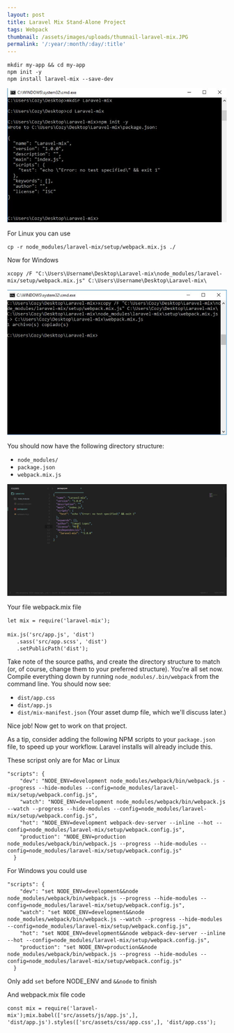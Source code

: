 ```yaml
---
layout: post
title: Laravel Mix Stand-Alone Project
tags: Webpack
thumbnail: /assets/images/uploads/thumnail-laravel-mix.JPG
permalink: '/:year/:month/:day/:title'
---
```

```
mkdir my-app && cd my-app
npm init -y
npm install laravel-mix --save-dev
```

![Inizializando proyecto](/assets/images/uploads/mix-1.JPG)

For Linux you can use

```
cp -r node_modules/laravel-mix/setup/webpack.mix.js ./
```

Now for Windows

```
xcopy /F "C:\Users\Username\Desktop\Laravel-mix\node_modules/laravel-mix/setup/webpack.mix.js" C:\Users\Username\Desktop\Laravel-mix\
```

![Copiando webpack.mix.js](/assets/images/uploads/mix-2.JPG)

You should now have the following directory structure:

* `node_modules/`
* `package.json`
* `webpack.mix.js`

![Directory structure](/assets/images/uploads/mix-3.JPG)

Your file webpack.mix file

```
let mix = require('laravel-mix');

mix.js('src/app.js', 'dist')
   .sass('src/app.scss', 'dist')
   .setPublicPath('dist');
```

Take note of the source paths, and create the directory structure to match (or, of course, change them to your preferred structure). You're all set now. Compile everything down by running `node_modules/.bin/webpack` from the command line. You should now see:

* `dist/app.css`
* `dist/app.js`
* `dist/mix-manifest.json` (Your asset dump file, which we'll discuss later.)

Nice job! Now get to work on that project.

As a tip, consider adding the following NPM scripts to your `package.json` file, to speed up your workflow. Laravel installs will already include this.

These scripst only are for Mac or Linux

```
"scripts": {
    "dev": "NODE_ENV=development node_modules/webpack/bin/webpack.js --progress --hide-modules --config=node_modules/laravel-mix/setup/webpack.config.js",
    "watch": "NODE_ENV=development node_modules/webpack/bin/webpack.js --watch --progress --hide-modules --config=node_modules/laravel-mix/setup/webpack.config.js",
    "hot": "NODE_ENV=development webpack-dev-server --inline --hot --config=node_modules/laravel-mix/setup/webpack.config.js",
    "production": "NODE_ENV=production node_modules/webpack/bin/webpack.js --progress --hide-modules --config=node_modules/laravel-mix/setup/webpack.config.js"
  }
```

For Windows you could use 

```
"scripts": {
    "dev": "set NODE_ENV=development&&node node_modules/webpack/bin/webpack.js --progress --hide-modules --config=node_modules/laravel-mix/setup/webpack.config.js",
    "watch": "set NODE_ENV=development&&node node_modules/webpack/bin/webpack.js --watch --progress --hide-modules --config=node_modules/laravel-mix/setup/webpack.config.js",
    "hot": "set NODE_ENV=development&&node webpack-dev-server --inline --hot --config=node_modules/laravel-mix/setup/webpack.config.js",
    "production": "set NODE_ENV=production&&node node_modules/webpack/bin/webpack.js --progress --hide-modules --config=node_modules/laravel-mix/setup/webpack.config.js"
  }
```

Only add `set` before NODE_ENV and `&&node` to finish

And webpack.mix file code

```
const mix = require('laravel-mix');mix.babel(['src/assets/js/app.js',], 'dist/app.js').styles(['src/assets/css/app.css',], 'dist/app.css');
```
